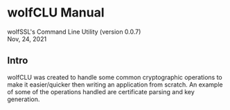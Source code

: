 
# wolfCLU Manual

 wolfSSL's Command Line Utility (version 0.0.7)    
Nov, 24, 2021


## Intro
wolfCLU was created to handle some common cryptographic operations to make it easier/quicker then writing an application from scratch. An example of some of the operations handled are certificate parsing and key generation.
